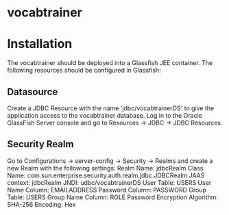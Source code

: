 vocabtrainer
============

Installation
============

The vocabtrainer should be deployed into a Glassfish JEE container. The following resources should be configured in Glassfish:

Datasource
----------
Create a JDBC Resource with the name 'jdbc/vocabtrainerDS' to give the application access to the vocabtrainer database.
Log in to the Oracle GlassFish Server console and go to Resources -> JDBC -> JDBC Resources.

Security Realm
--------------
Go to Configurations -> server-config -> Security -> Realms and create a new Realm with the following settings:
Realm Name: jdbcRealm
Class Name: com.sun.enterprise.security.auth.realm.jdbc.JDBCRealm
JAAS context: jdbcRealm
JNDI: udbc/vocabtrainerDS
User Table: USERS
User Name Column: EMAILADDRESS
Password Column: PASSWORD
Group Table: USERS
Group Name Column: ROLE
Password Encryption Algorithm: SHA-256
Encoding: Hex

